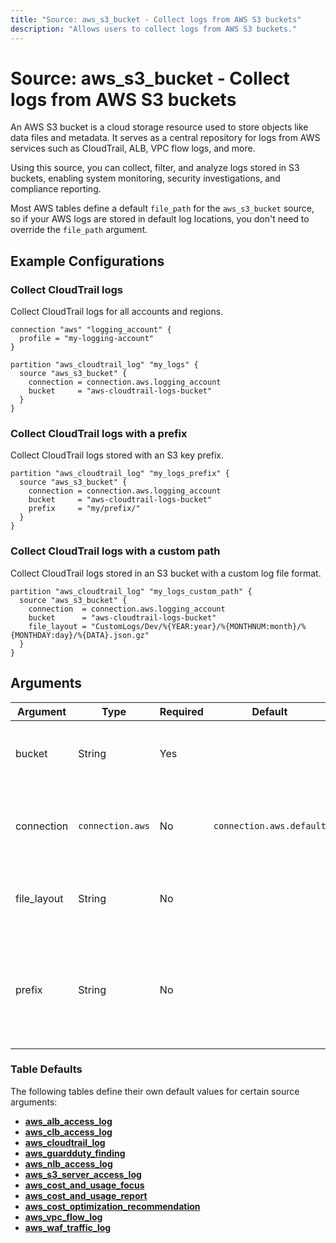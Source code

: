 ```yaml
---
title: "Source: aws_s3_bucket - Collect logs from AWS S3 buckets"
description: "Allows users to collect logs from AWS S3 buckets."
---
```


# Source: aws_s3_bucket - Collect logs from AWS S3 buckets

An AWS S3 bucket is a cloud storage resource used to store objects like data files and metadata. It serves as a central repository for logs from AWS services such as CloudTrail, ALB, VPC flow logs, and more.

Using this source, you can collect, filter, and analyze logs stored in S3 buckets, enabling system monitoring, security investigations, and compliance reporting.

Most AWS tables define a default `file_path` for the `aws_s3_bucket` source, so if your AWS logs are stored in default log locations, you don't need to override the `file_path` argument.

## Example Configurations

### Collect CloudTrail logs

Collect CloudTrail logs for all accounts and regions.

```hcl
connection "aws" "logging_account" {
  profile = "my-logging-account"
}

partition "aws_cloudtrail_log" "my_logs" {
  source "aws_s3_bucket" {
    connection = connection.aws.logging_account
    bucket     = "aws-cloudtrail-logs-bucket"
  }
}
```

### Collect CloudTrail logs with a prefix

Collect CloudTrail logs stored with an S3 key prefix.

```hcl
partition "aws_cloudtrail_log" "my_logs_prefix" {
  source "aws_s3_bucket" {
    connection = connection.aws.logging_account
    bucket     = "aws-cloudtrail-logs-bucket"
    prefix     = "my/prefix/"
  }
}
```

### Collect CloudTrail logs with a custom path

Collect CloudTrail logs stored in an S3 bucket with a custom log file format.

```hcl
partition "aws_cloudtrail_log" "my_logs_custom_path" {
  source "aws_s3_bucket" {
    connection  = connection.aws.logging_account
    bucket      = "aws-cloudtrail-logs-bucket"
    file_layout = "CustomLogs/Dev/%{YEAR:year}/%{MONTHNUM:month}/%{MONTHDAY:day}/%{DATA}.json.gz"
  }
}
```

## Arguments

| Argument     | Type            | Required | Default                  | Description                                                                                                                   |
|-------------|------------------|----------|--------------------------|-------------------------------------------------------------------------------------------------------------------------------|
| bucket      | String           | Yes      |                          | The name of the S3 bucket to collect logs from.                                                                               |
| connection  | `connection.aws` | No       | `connection.aws.default` | The [AWS connection](https://hub.tailpipe.io/plugins/turbot/aws#connection-credentials) to use to connect to the AWS account. |
| file_layout | String           | No       |                          | The Grok pattern that defines the log file structure.                                                                         |
| prefix      | String           | No       |                          | The S3 key prefix that comes after the name of the bucket you have designated for log file delivery.                          |

### Table Defaults

The following tables define their own default values for certain source arguments:

- **[aws_alb_access_log](https://hub.tailpipe.io/plugins/turbot/aws/tables/aws_alb_access_log#aws_s3_bucket)**
- **[aws_clb_access_log](https://hub.tailpipe.io/plugins/turbot/aws/tables/aws_clb_access_log#aws_s3_bucket)**
- **[aws_cloudtrail_log](https://hub.tailpipe.io/plugins/turbot/aws/tables/aws_cloudtrail_log#aws_s3_bucket)**
- **[aws_guardduty_finding](https://hub.tailpipe.io/plugins/turbot/aws/tables/aws_guardduty_finding#aws_s3_bucket)**
- **[aws_nlb_access_log](https://hub.tailpipe.io/plugins/turbot/aws/tables/aws_nlb_access_log#aws_s3_bucket)**
- **[aws_s3_server_access_log](https://hub.tailpipe.io/plugins/turbot/aws/tables/aws_s3_server_access_log#aws_s3_bucket)**
- **[aws_cost_and_usage_focus](https://hub.tailpipe.io/plugins/turbot/aws/tables/aws_cost_and_usage_focus#aws_s3_bucket)**
- **[aws_cost_and_usage_report](https://hub.tailpipe.io/plugins/turbot/aws/tables/aws_cost_and_usage_report#aws_s3_bucket)**
- **[aws_cost_optimization_recommendation](https://hub.tailpipe.io/plugins/turbot/aws/tables/aws_cost_optimization_recommendation#aws_s3_bucket)**
- **[aws_vpc_flow_log](https://hub.tailpipe.io/plugins/turbot/aws/tables/aws_vpc_flow_log#aws_s3_bucket)**
- **[aws_waf_traffic_log](https://hub.tailpipe.io/plugins/turbot/aws/tables/aws_waf_traffic_log#aws_s3_bucket)**

